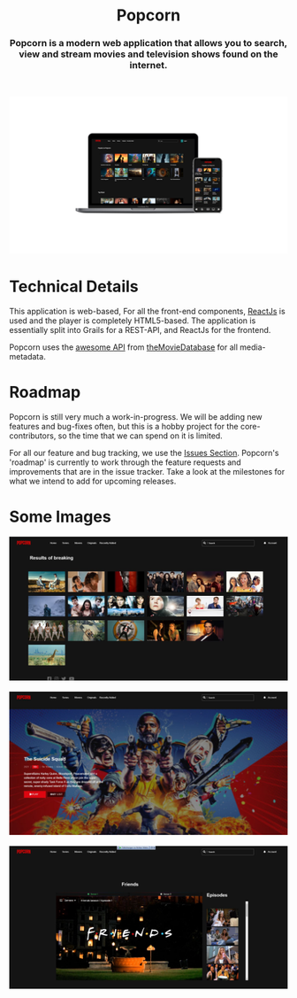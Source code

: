 <h1 align="center">
  Popcorn
  <br>
</h1>

<h3 align="center">
Popcorn is a modern web application that allows you to search, view and stream movies and television shows found on the internet.
</h3>
<br>


![Landing Page](frontend/src/img/Back.jpg)
<br>

# Technical Details
This application is web-based, For all the front-end components, [ReactJs](https://reactjs.org/) is used and the player is completely HTML5-based. The application is essentially split into Grails for a REST-API, and ReactJs for the frontend.

Popcorn uses the [awesome API](https://www.themoviedb.org/documentation/api) from [theMovieDatabase](https://www.themoviedb.org) for all media-metadata.

# Roadmap
Popcorn is still very much a work-in-progress. We will be adding new features and bug-fixes often, but this is a hobby project for the core-contributors, so the time that we can spend on it is limited.

For all our feature and bug tracking, we use the [Issues Section](https://github.com/AzouKr/Movie-Streaming-Site/issues). Popcorn's 'roadmap' is currently to work through the feature requests and improvements that are in the issue tracker.  Take a look at the milestones for what we intend to add for upcoming releases.

# Some Images


![Landing Page](frontend/src/img/3.JPG)
<br><br>
![Landing Page](frontend/src/img/2.JPG)
<br><br>
![Landing Page](frontend/src/img/4.JPG)
<br>
